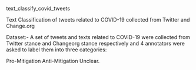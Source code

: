 text_classify_covid_tweets

Text Classification of tweets related to COVID-19 collected from Twitter and Change.org

Dataset:- A set of tweets and texts related to COVID-19 were collected from Twitter stance and Changeorg stance respectively and 4 annotators were asked to label them into three categories:

Pro-Mitigation
Anti-Mitigation
Unclear.
